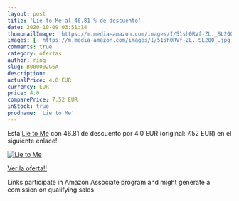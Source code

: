 ```yaml
---
layout: post
title: 'Lie to Me al 46.81 % de descuento'
date: 2020-10-09 03:51:14
thumbnailImage: 'https://m.media-amazon.com/images/I/51sh0RVf-ZL._SL200_.jpg'
images: [ 'https://m.media-amazon.com/images/I/51sh0RVf-ZL._SL200_.jpg' ]
comments: true
category: ofertas
author: ring
slug: B000002G6A
description:
actualPrice: 4.0 EUR
currency: EUR
price: 4.0
comparePrice: 7.52 EUR
inStock: true
prodname: 'Lie to Me'
---
```


Está [Lie to Me](https://www.amazon.fr/dp/B000002G6A/?tag=tolees0d-21) con 46.81 de descuento por 4.0 EUR (original: 7.52 EUR) en el siguiente enlace!

[![Lie to Me](https://m.media-amazon.com/images/I/51sh0RVf-ZL._SL200_.jpg)](https://www.amazon.fr/dp/B000002G6A/?tag=tolees0d-21)

[Ver la oferta!!](https://www.amazon.fr/dp/B000002G6A/?tag=tolees0d-21)

Links participate in Amazon Associate program and might generate a comission on qualifying sales


